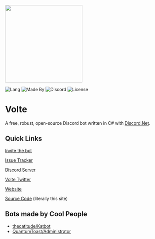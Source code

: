<img src="https://assets.greemdev.net/Volte.png" width="250" height="250" />

![Lang](https://forthebadge.com/images/badges/made-with-c-sharp.svg)
![Made By](https://forthebadge.com/images/badges/built-by-developers.svg)
![Discord](https://img.shields.io/discord/405806471578648588.svg?color=7000FB&label=discord&style=for-the-badge)
![License](https://img.shields.io/github/license/GreemDev/Volte.svg?color=7000FB&style=for-the-badge)


# Volte

A free, robust, open-source Discord bot written in C# with [Discord.Net](https://github.com/discord-net/Discord.Net).

## Quick Links 
 
 [Invite the bot](https://greemdev.net/Invite)

 [Issue Tracker](https://github.com/GreemDev/Volte/issues)

 [Discord Server](https://greemdev.net/Discord)

 [Volte Twitter](https://twitter.com/VolteBot)

 [Website](https://greemdev.net/Volte)

 [Source Code](https://github.com/GreemDev/Volte) (literally this site)

## Bots made by Cool People

 * [thecatitude/Katbot](https://github.com/thecatitude/Katbot)
 * [QuantumToast/Administrator](https://gitlab.com/QuantumToast/Administrator)
 